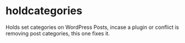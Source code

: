 # holdcategories
Holds set categories on WordPress Posts, incase a plugin or conflict is removing post categories, this one fixes it.
